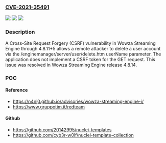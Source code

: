 ### [CVE-2021-35491](https://cve.mitre.org/cgi-bin/cvename.cgi?name=CVE-2021-35491)
![](https://img.shields.io/static/v1?label=Product&message=n%2Fa&color=blue)
![](https://img.shields.io/static/v1?label=Version&message=n%2Fa&color=blue)
![](https://img.shields.io/static/v1?label=Vulnerability&message=n%2Fa&color=brighgreen)

### Description

A Cross-Site Request Forgery (CSRF) vulnerability in Wowza Streaming Engine through 4.8.11+5 allows a remote attacker to delete a user account via the /enginemanager/server/user/delete.htm userName parameter. The application does not implement a CSRF token for the GET request. This issue was resolved in Wowza Streaming Engine release 4.8.14.

### POC

#### Reference
- https://n4nj0.github.io/advisories/wowza-streaming-engine-i/
- https://www.gruppotim.it/redteam

#### Github
- https://github.com/20142995/nuclei-templates
- https://github.com/cyb3r-w0lf/nuclei-template-collection

